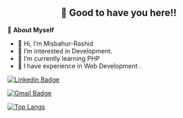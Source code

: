 <h2 align=center>👋 Good to have you here!!</h2>

🌱 **About Myself**<br>
- 👋 Hi, I’m Misbahur-Rashid
- 👀 I’m interested in Development.
- 🌱 I’m currently learning PHP
- 💞️ I have experience in Web Development .<br>

<!-- SOCAIL MEDIA HANDLES -->
[![Linkedin Badge](https://img.shields.io/badge/-Misbahur-blue?style=flat-square&logo=Linkedin&logoColor=white&link=https://www.linkedin.com/in/misbahur-rashid-849b50143/)](https://www.linkedin.com/in/misbahur-rashid-849b50143/)

[![Gmail Badge](https://img.shields.io/badge/-misbahurasif3112@gmail.com-c14438?style=flat-square&logo=Gmail&logoColor=white&link=mailto:misbahurasif3112@gmail.com)](mailto:misbahurasif3112@gmail.com)

<!--  TOP LANGUAGES STATISTICS -->
 [![Top Langs](https://github-readme-stats.vercel.app/api/top-langs/?username=Misbahur-Rashid&theme=dark&layout=compact&align=right&width=40%)](https://github.com/anuraghazra/github-readme-stats)

<!---
Misbahur-Rashid/Misbahur-Rashid is a ✨ special ✨ repository because its `README.md` (this file) appears on your GitHub profile.
You can click the Preview link to take a look at your changes.
--->
